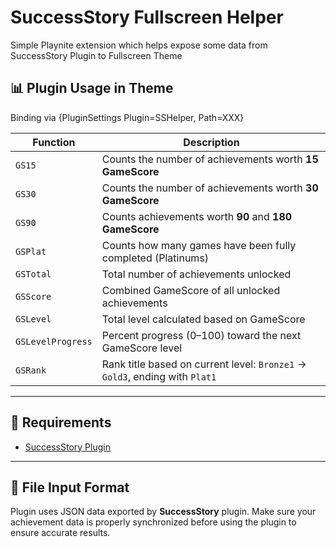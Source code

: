 # SuccessStory Fullscreen Helper
Simple Playnite extension which helps expose some data from SuccessStory Plugin to Fullscreen Theme

## 📊 Plugin Usage in Theme

Binding via {PluginSettings Plugin=SSHelper, Path=XXX}

| Function         | Description                                                                 |
|------------------|-----------------------------------------------------------------------------|
| `GS15`           | Counts the number of achievements worth **15 GameScore**                    |
| `GS30`           | Counts the number of achievements worth **30 GameScore**                    |
| `GS90`           | Counts achievements worth **90** and **180 GameScore**                      |
| `GSPlat`         | Counts how many games have been fully completed (Platinums)                 |
| `GSTotal`        | Total number of achievements unlocked                                       |
| `GSScore`        | Combined GameScore of all unlocked achievements                             |
| `GSLevel`        | Total level calculated based on GameScore                                   |
| `GSLevelProgress`| Percent progress (0–100) toward the next GameScore level                    |
| `GSRank`         | Rank title based on current level: `Bronze1` → `Gold3`, ending with `Plat1` |

---

## 🔧 Requirements

- [SuccessStory Plugin](https://playnite.link/extensions.html)

---

## 📂 File Input Format

Plugin uses JSON data exported by **SuccessStory** plugin. Make sure your achievement data is properly synchronized before using the plugin to ensure accurate results.
